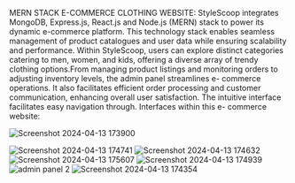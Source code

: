 MERN STACK E-COMMERCE CLOTHING WEBSITE: 
StyleScoop integrates MongoDB, Express.js, React.js and Node.js  (MERN) stack to power its dynamic e-commerce platform. This  technology stack enables seamless management of product  catalogues and user data while ensuring scalability and performance.
Within StyleScoop, users can explore distinct categories catering to  men, women, and kids, offering a diverse array of trendy clothing  options.From managing product listings and monitoring  orders to adjusting inventory levels, the admin panel streamlines e-  commerce operations. It also facilitates efficient order processing and  customer communication, enhancing overall user satisfaction. 
The intuitive interface facilitates easy navigation through.
Interfaces within this e- commerce website:

![Screenshot 2024-04-13 173900](https://github.com/sam171002/E-commerce-clothing-website-using-MERN-stack/assets/135448018/a126b028-1b9f-4e9e-b0cb-7ae992cf7fa3)


![Screenshot 2024-04-13 174741](https://github.com/sam171002/E-commerce-clothing-website-using-MERN-stack/assets/135448018/12638504-0e73-4708-87db-a62694f0a2f9)
![Screenshot 2024-04-13 174632](https://github.com/sam171002/E-commerce-clothing-website-using-MERN-stack/assets/135448018/128a11ff-38b5-42ad-aa39-64764eab9625)
![Screenshot 2024-04-13 175607](https://github.com/sam171002/E-commerce-clothing-website-using-MERN-stack/assets/135448018/03f1f493-c217-4d6b-9339-00d15e79a662)
![Screenshot 2024-04-13 174939](https://github.com/sam171002/E-commerce-clothing-website-using-MERN-stack/assets/135448018/f4a8598a-1c25-4b19-af57-98a3481f3130)
![admin panel 2](https://github.com/sam171002/E-commerce-clothing-website-using-MERN-stack/assets/135448018/c5547a65-d88f-43ab-b3de-5bcfeab45fb3)
![Screenshot 2024-04-13 174354](https://github.com/sam171002/E-commerce-clothing-website-using-MERN-stack/assets/135448018/c9d0049f-1f69-458d-b79a-91ce21bb55b4)
